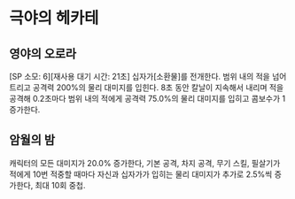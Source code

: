 # 극야의 헤카테

## 영야의 오로라

[SP 소모: 6][재사용 대기 시간: 21초] 십자가[소환물]를 전개한다. 범위 내의 적을 넘어트리고 공격력 200%의 물리 대미지를 입힌다. 8초 동안 칼날이 지속해서 내리며 적을 공격해 0.2초마다 범위 내의 적에게 공격력 75.0%의 물리 대미지를 입히고 콤보수가 1 증가한다.

## 암월의 밤

캐릭터의 모든 대미지가 20.0% 증가한다, 기본 공격, 차지 공격, 무기 스킬, 필살기가 적에게 10번 적중할 때마다 자신과 십자가가 입히는 물리 대미지가 추가로 2.5%씩 증가한다, 최대 10회 중첩.
